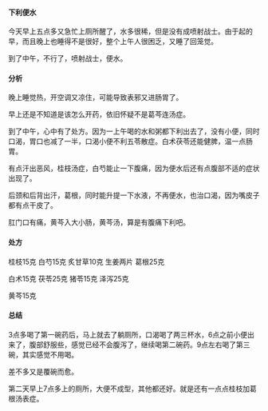 #### 下利便水

今天早上五点多又急忙上厕所醒了，水多很稀，但是没有成喷射战士。由于起的早，而且晚上也睡得不是很好，整个上午人很困乏，又睡了回笼觉。

到了中午，不行了，喷射战士，便水。

#### 分析

晚上睡觉热，开空调又凉住，可能导致表邪又进肠胃了。

早上还是不知道是该怎么开药，依旧怀疑不是葛芩连汤症。

到了中午，心中有了处方。因为一上午喝的水和粥都下利出去了，没有小便，同时口渴，胃口也减了一半，口渴小便不利五苓散症。白术茯苓还能健脾，温一点肠胃。

有点汗出恶风，桂枝汤症，白芍能止一下腹痛，因为便水后还有点腹部不适的症状出现了。

后颈和后背出汗，葛根，同时能升提一下水液，不再便水，也治口渴，因为嘴皮子都有点干皮了。

肛门口有痛，黄芩入大小肠，黄芩汤，算是有腹痛下利吧。

#### 处方

桂枝15克 白芍15克 炙甘草10克 生姜两片 葛根25克

白术15克 茯苓25克 猪苓15克 泽泻25克

黄芩15克

#### 总结

3点多喝了第一碗药后，马上就去了躺厕所，口渴喝了两三杯水，6点之前小便出来了，腹部舒服些，感觉已经不会腹泻了，继续喝第二碗药。9点左右喝了第三碗，其实感觉不用喝。

差不多又是覆碗而愈。

第二天早上7点多上的厕所，大便不成型，其他都还好。就是还有一点点桂枝加葛根汤表症。

